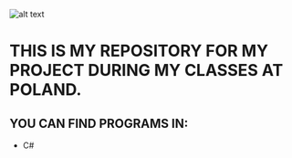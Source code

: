 ![alt text](https://www.pwste.edu.pl/wp-content/uploads/2016/12/PWSTE_DLA-MEDI%C3%93W_2.png)


# THIS IS MY REPOSITORY FOR MY PROJECT DURING MY CLASSES AT POLAND.
## YOU CAN FIND PROGRAMS IN:
* C#

